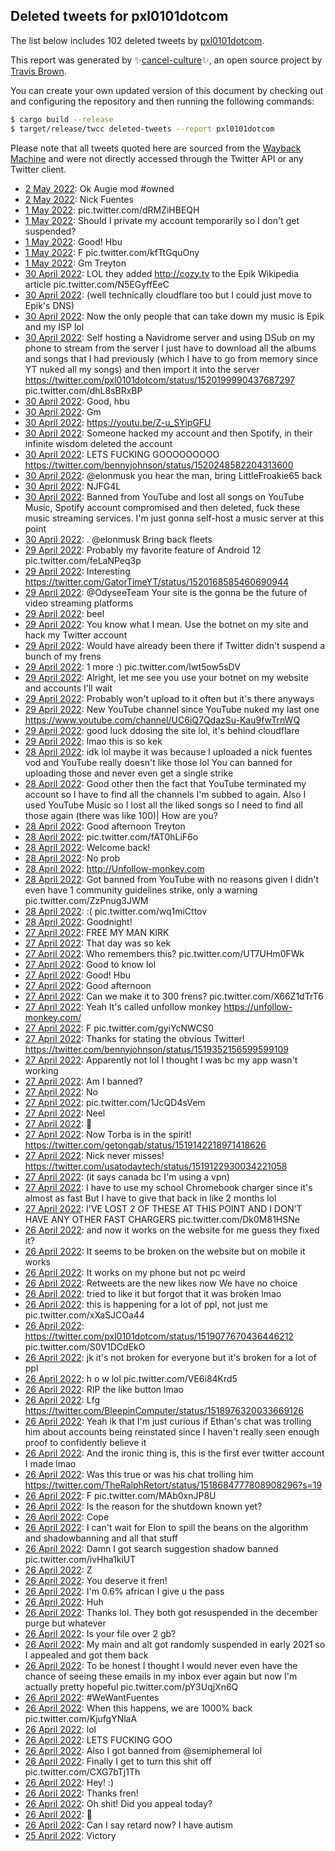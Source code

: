 ## Deleted tweets for pxl0101dotcom

The list below includes 102 deleted tweets by
[pxl0101dotcom](https://twitter.com/pxl0101dotcom).



This report was generated by ✨[cancel-culture](https://github.com/travisbrown/cancel-culture)✨,
an open source project by [Travis Brown](https://twitter.com/travisbrown).

You can create your own updated version of this document by checking out and configuring the
repository and then running the following commands:

```bash
$ cargo build --release
$ target/release/twcc deleted-tweets --report pxl0101dotcom
```

Please note that all tweets quoted here are sourced from the
[Wayback Machine](https://web.archive.org) and were not directly accessed through the Twitter API or
any Twitter client.

* [ 2 May 2022](https://web.archive.org/web/20220502024415/https://twitter.com/pxl0101dotcom/status/1520955856698941445): Ok Augie mod  #owned <!--1520955856698941445-->
* [ 2 May 2022](https://web.archive.org/web/20220502020851/https://twitter.com/pxl0101dotcom/status/1520930504857501697): Nick Fuentes <!--1520930504857501697-->
* [ 1 May 2022](https://web.archive.org/web/20220502060220/https://twitter.com/pxl0101dotcom/status/1520902901476044802): pic.twitter.com/dRMZiHBEQH <!--1520902901476044802-->
* [ 1 May 2022](https://web.archive.org/web/20220501141331/https://twitter.com/pxl0101dotcom/status/1520766963806519296): Should I private my account temporarily so I don't get suspended? <!--1520766963806519296-->
* [ 1 May 2022](https://web.archive.org/web/20220501135822/https://twitter.com/pxl0101dotcom/status/1520764472440283138): Good! Hbu <!--1520764472440283138-->
* [ 1 May 2022](https://web.archive.org/web/20220501135726/https://twitter.com/pxl0101dotcom/status/1520762586588975104): F pic.twitter.com/kfTtGquOny <!--1520762586588975104-->
* [ 1 May 2022](https://web.archive.org/web/20220501135300/https://twitter.com/pxl0101dotcom/status/1520761799876001794): Gm Treyton <!--1520761799876001794-->
* [30 April 2022](https://web.archive.org/web/20220430185129/https://twitter.com/pxl0101dotcom/status/1520473986718736385): LOL they added  http://cozy.tv  to the Epik Wikipedia article pic.twitter.com/N5EGyffEeC <!--1520473986718736385-->
* [30 April 2022](https://web.archive.org/web/20220430184729/https://twitter.com/pxl0101dotcom/status/1520472675650527240): (well technically cloudflare too but I could just move to Epik's DNS) <!--1520473692177850370-->
* [30 April 2022](https://web.archive.org/web/20220430184729/https://twitter.com/pxl0101dotcom/status/1520472675650527240): Now the only people that can take down my music is Epik and my ISP lol <!--1520473397691658240-->
* [30 April 2022](https://web.archive.org/web/20220430184729/https://twitter.com/pxl0101dotcom/status/1520472675650527240): Self hosting a Navidrome server and using DSub on my phone to stream from the server I just have to download all the albums and songs that I had previously (which I have to go from memory since YT nuked all my songs) and then import it into the server  https://twitter.com/pxl0101dotcom/status/1520199990437687297  pic.twitter.com/dhL8sBRxBP <!--1520472675650527240-->
* [30 April 2022](https://web.archive.org/web/20220430160648/https://twitter.com/pxl0101dotcom/status/1520432969239908353): Good, hbu <!--1520432969239908353-->
* [30 April 2022](https://web.archive.org/web/20220430160001/https://twitter.com/pxl0101dotcom/status/1520430524929617920): Gm <!--1520430524929617920-->
* [30 April 2022](https://web.archive.org/web/20220430042902/https://twitter.com/pxl0101dotcom/status/1520257390070927362): https://youtu.be/Z-u_SYipGFU <!--1520257390070927362-->
* [30 April 2022](https://web.archive.org/web/20220430040818/https://twitter.com/pxl0101dotcom/status/1520253410758774784): Someone hacked my account and then Spotify, in their infinite wisdom deleted the account <!--1520253410758774784-->
* [30 April 2022](https://web.archive.org/web/20220430035842/https://twitter.com/pxl0101dotcom/status/1520251049008721920): LETS FUCKING GOOOOOOOOO https://twitter.com/bennyjohnson/status/1520248582204313600 <!--1520251049008721920-->
* [30 April 2022](https://web.archive.org/web/20220430011914/https://twitter.com/pxl0101dotcom/status/1520209804316323840): @elonmusk  you hear the man, bring LittleFroakie65 back <!--1520209804316323840-->
* [30 April 2022](https://web.archive.org/web/20220430003645/https://twitter.com/pxl0101dotcom/status/1520200407582228480): NJFG4L <!--1520200407582228480-->
* [30 April 2022](https://web.archive.org/web/20220430004014/https://twitter.com/pxl0101dotcom/status/1520199990437687297): Banned from YouTube and lost all songs on YouTube Music, Spotify account compromised and then deleted, fuck these music streaming services. I'm just gonna self-host a music server at this point <!--1520199990437687297-->
* [30 April 2022](https://web.archive.org/web/20220430003302/https://twitter.com/pxl0101dotcom/status/1520199309911863300): . @elonmusk  Bring back fleets <!--1520199309911863300-->
* [29 April 2022](https://web.archive.org/web/20220429230526/https://twitter.com/pxl0101dotcom/status/1520177229283610626): Probably my favorite feature of Android 12 pic.twitter.com/feLaNPeq3p <!--1520177229283610626-->
* [29 April 2022](https://web.archive.org/web/20220429225354/https://twitter.com/pxl0101dotcom/status/1520173198431637504): Interesting https://twitter.com/GatorTimeYT/status/1520168585460690944 <!--1520173198431637504-->
* [29 April 2022](https://web.archive.org/web/20220429224140/https://twitter.com/pxl0101dotcom/status/1520171487348539399): @OdyseeTeam Your site is the gonna be the future of video streaming platforms <!--1520171487348539399-->
* [29 April 2022](https://web.archive.org/web/20220429023149/https://twitter.com/pxl0101dotcom/status/1519866957784395777): beel <!--1519866957784395777-->
* [29 April 2022](https://web.archive.org/web/20220429021111/https://twitter.com/pxl0101dotcom/status/1519861651239014402): You know what I mean. Use the botnet on my site and hack my Twitter account <!--1519861651239014402-->
* [29 April 2022](https://web.archive.org/web/20220429020138/https://twitter.com/pxl0101dotcom/status/1519857868983484416): Would have already been there if Twitter didn't suspend a bunch of my frens <!--1519857964290658305-->
* [29 April 2022](https://web.archive.org/web/20220429020138/https://twitter.com/pxl0101dotcom/status/1519857868983484416): 1 more :) pic.twitter.com/Iwt5ow5sDV <!--1519857868983484416-->
* [29 April 2022](https://web.archive.org/web/20220429021111/https://twitter.com/pxl0101dotcom/status/1519861651239014402): Alright, let me see you use your botnet on my website and accounts I'll wait <!--1519853636091789312-->
* [29 April 2022](https://web.archive.org/web/20220429013345/https://twitter.com/pxl0101dotcom/status/1519839827260329986): Probably won't upload to it often but it's there anyways <!--1519839890611093505-->
* [29 April 2022](https://web.archive.org/web/20220429013345/https://twitter.com/pxl0101dotcom/status/1519839827260329986): New YouTube channel since YouTube nuked my last one https://www.youtube.com/channel/UC6iQ7QdazSu-Kau9fwTrnWQ <!--1519839827260329986-->
* [29 April 2022](https://web.archive.org/web/20220429021111/https://twitter.com/pxl0101dotcom/status/1519861651239014402): good luck ddosing the site lol, it's behind cloudflare <!--1519833529806475264-->
* [29 April 2022](https://web.archive.org/web/20220429001628/https://twitter.com/pxl0101dotcom/status/1519831644424884225): lmao this is so kek <!--1519831644424884225-->
* [28 April 2022](https://web.archive.org/web/20220428224344/https://twitter.com/pxl0101dotcom/status/1519809506049511430): idk lol maybe it was because I uploaded a nick fuentes vod and YouTube really doesn't like those lol You can banned for uploading those and never even get a single strike <!--1519809506049511430-->
* [28 April 2022](https://web.archive.org/web/20220430221109/https://twitter.com/pxl0101dotcom/status/1519801350347010056): Good other then the fact that YouTube terminated my account so I have to find all the channels I'm subbed to again. Also I used YouTube Music so I lost all the liked songs so I need to find all those again (there was like 100)| How are you? <!--1519808799854505985-->
* [28 April 2022](https://web.archive.org/web/20220430221109/https://twitter.com/pxl0101dotcom/status/1519801350347010056): Good afternoon Treyton <!--1519801350347010056-->
* [28 April 2022](https://web.archive.org/web/20220428174057/https://twitter.com/pxl0101dotcom/status/1519732713015676928): pic.twitter.com/fAT0hLiF6o <!--1519732713015676928-->
* [28 April 2022](https://web.archive.org/web/20220428163251/https://twitter.com/pxl0101dotcom/status/1519716242038341632): Welcome back! <!--1519716242038341632-->
* [28 April 2022](https://web.archive.org/web/20220428140252/https://twitter.com/pxl0101dotcom/status/1519677195807039488): No prob <!--1519677195807039488-->
* [28 April 2022](https://web.archive.org/web/20220428140252/https://twitter.com/pxl0101dotcom/status/1519677195807039488): http://Unfollow-monkey.com <!--1519673050865844230-->
* [28 April 2022](https://web.archive.org/web/20220428131429/https://twitter.com/pxl0101dotcom/status/1519664872857944066): Got banned from YouTube with no reasons given I didn't even have 1 community guidelines strike, only a warning pic.twitter.com/ZzPnug3JWM <!--1519664872857944066-->
* [28 April 2022](https://web.archive.org/web/20220428111736/https://twitter.com/pxl0101dotcom/status/1519636687965597700): :( pic.twitter.com/wq1miCttov <!--1519636687965597700-->
* [28 April 2022](https://web.archive.org/web/20220428014548/https://twitter.com/pxl0101dotcom/status/1519491641362587649): Goodnight! <!--1519491641362587649-->
* [27 April 2022](https://web.archive.org/web/20220427231428/https://twitter.com/pxl0101dotcom/status/1519453580100575232): FREE MY MAN KIRK <!--1519453923647578114-->
* [27 April 2022](https://web.archive.org/web/20220427231428/https://twitter.com/pxl0101dotcom/status/1519453580100575232): That day was so kek <!--1519453616633008128-->
* [27 April 2022](https://web.archive.org/web/20220427231428/https://twitter.com/pxl0101dotcom/status/1519453580100575232): Who remembers this? pic.twitter.com/UT7UHm0FWk <!--1519453580100575232-->
* [27 April 2022](https://web.archive.org/web/20220427225345/https://twitter.com/pxl0101dotcom/status/1519449623227678723): Good to know lol <!--1519449623227678723-->
* [27 April 2022](https://web.archive.org/web/20220427212456/https://twitter.com/pxl0101dotcom/status/1519426010428710912): Good! Hbu <!--1519426010428710912-->
* [27 April 2022](https://web.archive.org/web/20220427212456/https://twitter.com/pxl0101dotcom/status/1519426010428710912): Good afternoon <!--1519420417378639872-->
* [27 April 2022](https://web.archive.org/web/20220427194442/https://twitter.com/pxl0101dotcom/status/1519401802206261248): Can we make it to 300 frens? pic.twitter.com/X66Z1dTrT6 <!--1519401802206261248-->
* [27 April 2022](https://web.archive.org/web/20220427184750/https://twitter.com/pxl0101dotcom/status/1519387736570048512): Yeah It's called unfollow monkey https://unfollow-monkey.com/ <!--1519387736570048512-->
* [27 April 2022](https://web.archive.org/web/20220427183656/https://twitter.com/pxl0101dotcom/status/1519384527227047936): F pic.twitter.com/gyiYcNWCS0 <!--1519384527227047936-->
* [27 April 2022](https://web.archive.org/web/20220427182923/https://twitter.com/pxl0101dotcom/status/1519382867922632711): Thanks for stating the obvious Twitter! https://twitter.com/bennyjohnson/status/1519352156599599109 <!--1519382867922632711-->
* [27 April 2022](https://web.archive.org/web/20220427173630/https://twitter.com/pxl0101dotcom/status/1519369614551093251): Apparently not lol I thought I was bc my app wasn't working <!--1519369729982488578-->
* [27 April 2022](https://web.archive.org/web/20220427173630/https://twitter.com/pxl0101dotcom/status/1519369614551093251): Am I banned? <!--1519369614551093251-->
* [27 April 2022](https://web.archive.org/web/20220427163347/https://twitter.com/pxl0101dotcom/status/1519354079541145600): No <!--1519354079541145600-->
* [27 April 2022](https://web.archive.org/web/20220427152830/https://twitter.com/pxl0101dotcom/status/1519337469036175364): pic.twitter.com/1JcQD4sVem <!--1519337469036175364-->
* [27 April 2022](https://web.archive.org/web/20220427152703/https://twitter.com/pxl0101dotcom/status/1519337208624340992): Neel <!--1519337208624340992-->
* [27 April 2022](https://web.archive.org/web/20220427025103/https://twitter.com/pxl0101dotcom/status/1519146904722022400): 🙏 <!--1519146904722022400-->
* [27 April 2022](https://web.archive.org/web/20220427023446/https://twitter.com/pxl0101dotcom/status/1519142399137792000): Now Torba is in the spirit! https://twitter.com/getongab/status/1519142218971418626 <!--1519142399137792000-->
* [27 April 2022](https://web.archive.org/web/20220427023138/https://twitter.com/pxl0101dotcom/status/1519141029491924993): Nick never misses! https://twitter.com/usatodaytech/status/1519122930034221058 <!--1519141029491924993-->
* [27 April 2022](https://web.archive.org/web/20220427014144/https://twitter.com/pxl0101dotcom/status/1519129255766073349): (it says canada bc I'm using a vpn) <!--1519129605113847809-->
* [27 April 2022](https://web.archive.org/web/20220427014144/https://twitter.com/pxl0101dotcom/status/1519129255766073349): I have to use my school Chromebook charger since it's almost as fast But I have to give that back in like 2 months lol <!--1519129431700295680-->
* [27 April 2022](https://web.archive.org/web/20220427014144/https://twitter.com/pxl0101dotcom/status/1519129255766073349): I'VE LOST 2 OF THESE AT THIS POINT AND I DON'T HAVE ANY OTHER FAST CHARGERS pic.twitter.com/Dk0M81HSNe <!--1519129255766073349-->
* [26 April 2022](https://web.archive.org/web/20220426223253/https://twitter.com/pxl0101dotcom/status/1519080519350300673): and now it works on the website for me guess they fixed it? <!--1519080611478130690-->
* [26 April 2022](https://web.archive.org/web/20220426223253/https://twitter.com/pxl0101dotcom/status/1519080519350300673): It seems to be broken on the website but on mobile it works <!--1519080519350300673-->
* [26 April 2022](https://web.archive.org/web/20220426222635/https://twitter.com/pxl0101dotcom/status/1519079174652186625): It works on my phone but not pc weird <!--1519079174652186625-->
* [26 April 2022](https://web.archive.org/web/20220426222137/https://twitter.com/pxl0101dotcom/status/1519079035678203906): Retweets are the new likes now We have no choice <!--1519079035678203906-->
* [26 April 2022](https://web.archive.org/web/20220426222006/https://twitter.com/pxl0101dotcom/status/1519078274407800832): tried to like it but forgot that it was broken lmao <!--1519078780911951875-->
* [26 April 2022](https://web.archive.org/web/20220426222006/https://twitter.com/pxl0101dotcom/status/1519078274407800832): this is happening for a lot of ppl, not just me pic.twitter.com/xXaSJCOa44 <!--1519078357173944322-->
* [26 April 2022](https://web.archive.org/web/20220426222006/https://twitter.com/pxl0101dotcom/status/1519078274407800832): https://twitter.com/pxl0101dotcom/status/1519077670436446212  pic.twitter.com/S0V1DCdEkO <!--1519078274407800832-->
* [26 April 2022](https://web.archive.org/web/20220426221807/https://twitter.com/pxl0101dotcom/status/1519078133550485510): jk it's not broken for everyone but it's broken for a lot of ppl <!--1519078133550485510-->
* [26 April 2022](https://web.archive.org/web/20220426221807/https://twitter.com/pxl0101dotcom/status/1519078133550485510): h o w lol pic.twitter.com/VE6i84Krd5 <!--1519078079498534912-->
* [26 April 2022](https://web.archive.org/web/20220426221546/https://twitter.com/pxl0101dotcom/status/1519077670436446212): RIP the like button lmao <!--1519077670436446212-->
* [26 April 2022](https://web.archive.org/web/20220426185928/https://twitter.com/pxl0101dotcom/status/1519028308587040770): Lfg https://twitter.com/BleepinComputer/status/1518976320033669126 <!--1519028308587040770-->
* [26 April 2022](https://web.archive.org/web/20220426190219/https://twitter.com/pxl0101dotcom/status/1519027824530710528): Yeah ik that I'm just curious if Ethan's chat was trolling him about accounts being reinstated since I haven't really seen enough proof to confidently believe it <!--1519027824530710528-->
* [26 April 2022](https://web.archive.org/web/20220426184143/https://twitter.com/pxl0101dotcom/status/1519022512276967424): And the ironic thing is, this is the first ever twitter account I made lmao <!--1519022512276967424-->
* [26 April 2022](https://web.archive.org/web/20220426190219/https://twitter.com/pxl0101dotcom/status/1519027824530710528): Was this true or was his chat trolling him https://twitter.com/TheRalphRetort/status/1518684777808908296?s=19 <!--1519022396841279490-->
* [26 April 2022](https://web.archive.org/web/20220426183438/https://twitter.com/pxl0101dotcom/status/1519021992091000833): F pic.twitter.com/MAb0xnJP8U <!--1519021992091000833-->
* [26 April 2022](https://web.archive.org/web/20220426182953/https://twitter.com/pxl0101dotcom/status/1519019589111324674): Is the reason for the shutdown known yet? <!--1519019589111324674-->
* [26 April 2022](https://web.archive.org/web/20220426162046/https://twitter.com/pxl0101dotcom/status/1518988294079590401): Cope <!--1518988294079590401-->
* [26 April 2022](https://web.archive.org/web/20220426140758/https://twitter.com/pxl0101dotcom/status/1518953608578060288): I can't wait for Elon to spill the beans on the algorithm and shadowbanning and all that stuff <!--1518953816191868929-->
* [26 April 2022](https://web.archive.org/web/20220426140758/https://twitter.com/pxl0101dotcom/status/1518953608578060288): Damn I got search suggestion shadow banned pic.twitter.com/ivHha1kiUT <!--1518953608578060288-->
* [26 April 2022](https://web.archive.org/web/20220428014208/https://twitter.com/pxl0101dotcom/status/1518767287792250880): Z <!--1518767287792250880-->
* [26 April 2022](https://web.archive.org/web/20220426013217/https://twitter.com/pxl0101dotcom/status/1518763557990633472): You deserve it fren! <!--1518763557990633472-->
* [26 April 2022](https://web.archive.org/web/20220426013044/https://twitter.com/pxl0101dotcom/status/1518763022596153344): I'm 0.6% african I give u the pass <!--1518763022596153344-->
* [26 April 2022](https://web.archive.org/web/20220426012131/https://twitter.com/pxl0101dotcom/status/1518760814106324995): Huh <!--1518761020994564098-->
* [26 April 2022](https://web.archive.org/web/20220426012109/https://twitter.com/pxl0101dotcom/status/1518760675497156608): Thanks lol. They both got resuspended in the december purge but whatever <!--1518760983325466629-->
* [26 April 2022](https://web.archive.org/web/20220426012131/https://twitter.com/pxl0101dotcom/status/1518760814106324995): Is your file over 2 gb? <!--1518760814106324995-->
* [26 April 2022](https://web.archive.org/web/20220426012109/https://twitter.com/pxl0101dotcom/status/1518760675497156608): My main and alt got randomly suspended in early 2021 so I appealed and got them back <!--1518760675497156608-->
* [26 April 2022](https://web.archive.org/web/20220426011513/https://twitter.com/pxl0101dotcom/status/1518760134205394952): To be honest I thought I would never even have the chance of seeing these emails in my inbox ever again but now I'm actually pretty hopeful pic.twitter.com/pY3UqjXn6Q <!--1518760134205394952-->
* [26 April 2022](https://web.archive.org/web/20220426010644/https://twitter.com/pxl0101dotcom/status/1518758253194362887): #WeWantFuentes <!--1518758371708608515-->
* [26 April 2022](https://web.archive.org/web/20220426010644/https://twitter.com/pxl0101dotcom/status/1518758253194362887): When this happens, we are 1000% back pic.twitter.com/KjufgYNlaA <!--1518758253194362887-->
* [26 April 2022](https://web.archive.org/web/20220426010252/https://twitter.com/pxl0101dotcom/status/1518757315935154181): lol <!--1518757315935154181-->
* [26 April 2022](https://web.archive.org/web/20220426010701/https://twitter.com/pxl0101dotcom/status/1518757208988819462): LETS FUCKING GOO <!--1518757208988819462-->
* [26 April 2022](https://web.archive.org/web/20220426010446/https://twitter.com/pxl0101dotcom/status/1518756592136642560): Also I got banned from  @semiphemeral  lol <!--1518756666996674563-->
* [26 April 2022](https://web.archive.org/web/20220426010446/https://twitter.com/pxl0101dotcom/status/1518756592136642560): Finally I get to turn this shit off pic.twitter.com/CXG7bTj1Th <!--1518756592136642560-->
* [26 April 2022](https://web.archive.org/web/20220426005720/https://twitter.com/pxl0101dotcom/status/1518755863669915648): Hey! :) <!--1518755863669915648-->
* [26 April 2022](https://web.archive.org/web/20220426005331/https://twitter.com/pxl0101dotcom/status/1518753850554998790): Thanks fren! <!--1518755113728462848-->
* [26 April 2022](https://web.archive.org/web/20220426005423/https://twitter.com/pxl0101dotcom/status/1518754050040373256): Oh shit! Did you appeal today? <!--1518754050040373256-->
* [26 April 2022](https://web.archive.org/web/20220426005331/https://twitter.com/pxl0101dotcom/status/1518753850554998790): 👋 <!--1518753850554998790-->
* [26 April 2022](https://web.archive.org/web/20220426004420/https://twitter.com/pxl0101dotcom/status/1518752408985378816): Can I say retard now? I have autism <!--1518752408985378816-->
* [25 April 2022](https://web.archive.org/web/20220427172044/https://twitter.com/pxl0101dotcom/status/1518640989413560323): Victory <!--1518640989413560323-->
